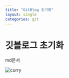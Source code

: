 ```yaml
---
title: "GitBlog 초기화"
layout: single
categories: git
---
```


# 깃블로그 초기화

md문서

![curry](https://user-images.githubusercontent.com/46421475/151040447-573ce82e-e7d2-4906-93b1-677216eab14c.jpg)
